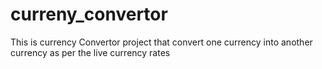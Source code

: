 # curreny_convertor
This is currency Convertor project that convert one currency into another currency as per the live currency rates
